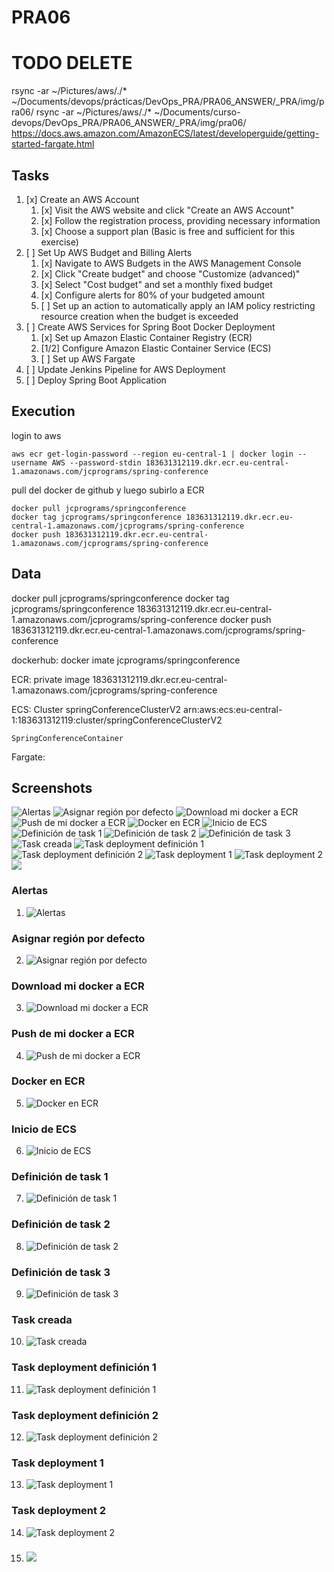 # PRA06

# TODO DELETE  
rsync -ar ~/Pictures/aws/./* ~/Documents/devops/prácticas/DevOps_PRA/PRA06_ANSWER/_PRA/img/pra06/
rsync -ar ~/Pictures/aws/./* ~/Documents/curso-devops/DevOps_PRA/PRA06_ANSWER/_PRA/img/pra06/
https://docs.aws.amazon.com/AmazonECS/latest/developerguide/getting-started-fargate.html



## Tasks

1. [x] Create an AWS Account
    1. [x] Visit the AWS website and click "Create an AWS Account"
    2. [x] Follow the registration process, providing necessary information
    3. [x] Choose a support plan (Basic is free and sufficient for this exercise)
2. [ ] Set Up AWS Budget and Billing Alerts
    1. [x] Navigate to AWS Budgets in the AWS Management Console
    2. [x] Click "Create budget" and choose "Customize (advanced)"
    3. [x] Select "Cost budget" and set a monthly fixed budget
    4. [x] Configure alerts for 80% of your budgeted amount
    5. [ ] Set up an action to automatically apply an IAM policy restricting resource creation when the budget is exceeded
3. [ ] Create AWS Services for Spring Boot Docker Deployment
    1. [x] Set up Amazon Elastic Container Registry (ECR)
    2. [1/2] Configure Amazon Elastic Container Service (ECS)
    3. [ ] Set up AWS Fargate
4. [ ] Update Jenkins Pipeline for AWS Deployment
5. [ ] Deploy Spring Boot Application


## Execution

login to aws
```
aws ecr get-login-password --region eu-central-1 | docker login --username AWS --password-stdin 183631312119.dkr.ecr.eu-central-1.amazonaws.com/jcprograms/spring-conference
```

pull del docker de github y luego subirlo a ECR
```
docker pull jcprograms/springconference 
docker tag jcprograms/springconference 183631312119.dkr.ecr.eu-central-1.amazonaws.com/jcprograms/spring-conference
docker push 183631312119.dkr.ecr.eu-central-1.amazonaws.com/jcprograms/spring-conference
```

## Data

docker pull jcprograms/springconference 
docker tag jcprograms/springconference 183631312119.dkr.ecr.eu-central-1.amazonaws.com/jcprograms/spring-conference
docker push 183631312119.dkr.ecr.eu-central-1.amazonaws.com/jcprograms/spring-conference


dockerhub: docker imate
jcprograms/springconference

ECR: private image
183631312119.dkr.ecr.eu-central-1.amazonaws.com/jcprograms/spring-conference

ECS: Cluster
springConferenceClusterV2
arn:aws:ecs:eu-central-1:183631312119:cluster/springConferenceClusterV2

    SpringConferenceContainer

    

Fargate:


## Screenshots

![Alertas](img/pra06/01-alerts.png)
![Asignar región por defecto](img/pra06/02-set-default-region.png)
![Download mi docker a ECR](img/pra06/03-downloaded-docker-in-ECR.png)
![Push de mi docker a ECR](img/pra06/04-pushed-docker-to-ECR.png)
![Docker en ECR](img/pra06/05-ECR-docker-image.png)
![Inicio de ECS](img/pra06/06-ECS-service.png)
![Definición de task 1](img/pra06/07-ECS-service-task-definition.png)
![Definición de task 2](img/pra06/08-ECS-service-task-definition-2.png)
![Definición de task 3](img/pra06/09-ECS-service-task-definition-3.png)
![Task creada](img/pra06/10-ECS-service-task-created.png)
![Task deployment definición 1](img/pra06/11-ECS-service-task2-deployment-1.png)
![Task deployment definición 2](img/pra06/12-ECS-service-task2-deployment-2.png)
![Task deployment 1](img/pra06/13-ECS-service-deployment-1.png)
![Task deployment 2](img/pra06/14-ECS-service-deployment-2.png)
![](img/pra06/1)


### Alertas
01. ![Alertas](img/pra06/01-alerts.png)
### Asignar región por defecto
02. ![Asignar región por defecto](img/pra06/02-set-default-region.png)
### Download mi docker a ECR
03. ![Download mi docker a ECR](img/pra06/03-downloaded-docker-in-ECR.png)
### Push de mi docker a ECR
04. ![Push de mi docker a ECR](img/pra06/04-pushed-docker-to-ECR.png)
### Docker en ECR
05. ![Docker en ECR](img/pra06/05-ECR-docker-image.png)
### Inicio de ECS
06. ![Inicio de ECS](img/pra06/06-ECS-service.png)
### Definición de task 1
07. ![Definición de task 1](img/pra06/07-ECS-service-task-definition.png)
### Definición de task 2
08. ![Definición de task 2](img/pra06/08-ECS-service-task-definition-2.png)
### Definición de task 3
09. ![Definición de task 3](img/pra06/09-ECS-service-task-definition-3.png)
### Task creada
10. ![Task creada](img/pra06/10-ECS-service-task-created.png)
### Task deployment definición 1
11. ![Task deployment definición 1](img/pra06/11-ECS-service-task2-deployment-1.png)
### Task deployment definición 2
12. ![Task deployment definición 2](img/pra06/12-ECS-service-task2-deployment-2.png)
### Task deployment 1
13. ![Task deployment 1](img/pra06/13-ECS-service-deployment-1.png)
### Task deployment 2
14. ![Task deployment 2](img/pra06/14-ECS-service-deployment-2.png)
### 
15. ![](img/pra06/1x)